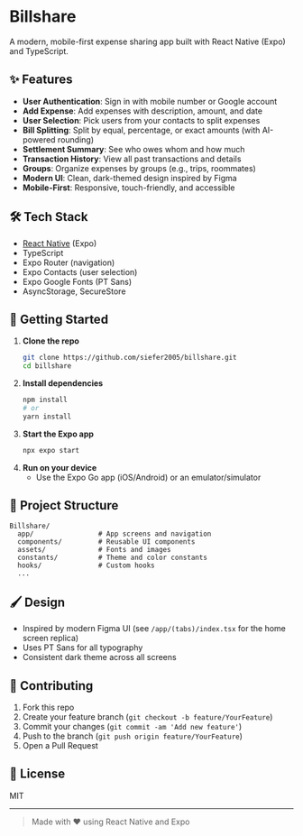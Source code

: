 # Billshare

A modern, mobile-first expense sharing app built with React Native (Expo) and TypeScript.

## ✨ Features

- **User Authentication**: Sign in with mobile number or Google account
- **Add Expense**: Add expenses with description, amount, and date
- **User Selection**: Pick users from your contacts to split expenses
- **Bill Splitting**: Split by equal, percentage, or exact amounts (with AI-powered rounding)
- **Settlement Summary**: See who owes whom and how much
- **Transaction History**: View all past transactions and details
- **Groups**: Organize expenses by groups (e.g., trips, roommates)
- **Modern UI**: Clean, dark-themed design inspired by Figma
- **Mobile-First**: Responsive, touch-friendly, and accessible

## 🛠️ Tech Stack

- [React Native](https://reactnative.dev/) (Expo)
- TypeScript
- Expo Router (navigation)
- Expo Contacts (user selection)
- Expo Google Fonts (PT Sans)
- AsyncStorage, SecureStore

## 🚀 Getting Started

1. **Clone the repo**
   ```bash
   git clone https://github.com/siefer2005/billshare.git
   cd billshare
   ```
2. **Install dependencies**
   ```bash
   npm install
   # or
   yarn install
   ```
3. **Start the Expo app**
   ```bash
   npx expo start
   ```
4. **Run on your device**
   - Use the Expo Go app (iOS/Android) or an emulator/simulator

## 📁 Project Structure

```
Billshare/
  app/                # App screens and navigation
  components/         # Reusable UI components
  assets/             # Fonts and images
  constants/          # Theme and color constants
  hooks/              # Custom hooks
  ...
```

## 🖌️ Design
- Inspired by modern Figma UI (see `/app/(tabs)/index.tsx` for the home screen replica)
- Uses PT Sans for all typography
- Consistent dark theme across all screens

## 🤝 Contributing

1. Fork this repo
2. Create your feature branch (`git checkout -b feature/YourFeature`)
3. Commit your changes (`git commit -am 'Add new feature'`)
4. Push to the branch (`git push origin feature/YourFeature`)
5. Open a Pull Request

## 📄 License

MIT

---

> Made with ❤️ using React Native and Expo
